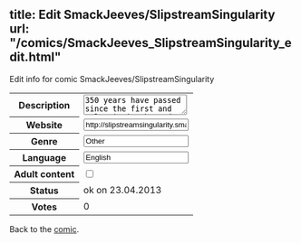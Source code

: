 title: Edit SmackJeeves/SlipstreamSingularity
url: "/comics/SmackJeeves_SlipstreamSingularity_edit.html"
---
Edit info for comic SmackJeeves/SlipstreamSingularity

<form name="comic" action="http://gaepostmail.appengine.com/comic" name="post">
<table class="comicinfo">
<tr>
<th>Description</th><td><textarea name="description">350 years have passed since the first and only mission beyond Human Occupied Space was launched. In search of the alien intelligence that sent such wondrous knowledge back to Earth, the Odyssey mission was lost. Now, denied their own home world by the rebellion of their own children creations, the Synthetics, humanity has become a race of despots and wanderers that meander through the stars, eking out an existence. Updated Tuesdays and Saturdays.</textarea></td>
</tr>
<tr>
<th>Website</th><td><input type="text" name="url" value="http://slipstreamsingularity.smackjeeves.com/comics/"/></td>
</tr>
<tr>
<th>Genre</th><td><input type="text" name="genre" value="Other"/></td>
</tr>
<tr>
<th>Language</th><td><input type="text" name="language" value="English"/></td>
</tr>
<tr>
<th>Adult content</th><td><input type="checkbox" name="adult" value="adult" /></td>
</tr>
<tr>
<th>Status</th><td>ok on 23.04.2013</td>
</tr>
<tr>
<th>Votes</th><td>0</div></td>
</tr>
</table>
</form>

Back to the [comic](/comics/SmackJeeves_SlipstreamSingularity.html).
